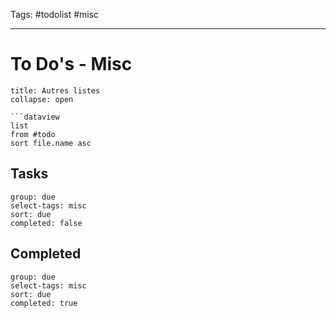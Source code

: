 Tags: #todolist  #misc

---

# To Do's - Misc

```ad-info
title: Autres listes
collapse: open

```dataview
list
from #todo 
sort file.name asc
```

## Tasks

```tq
group: due
select-tags: misc
sort: due
completed: false
````

## Completed

```tq
group: due
select-tags: misc
sort: due
completed: true
````